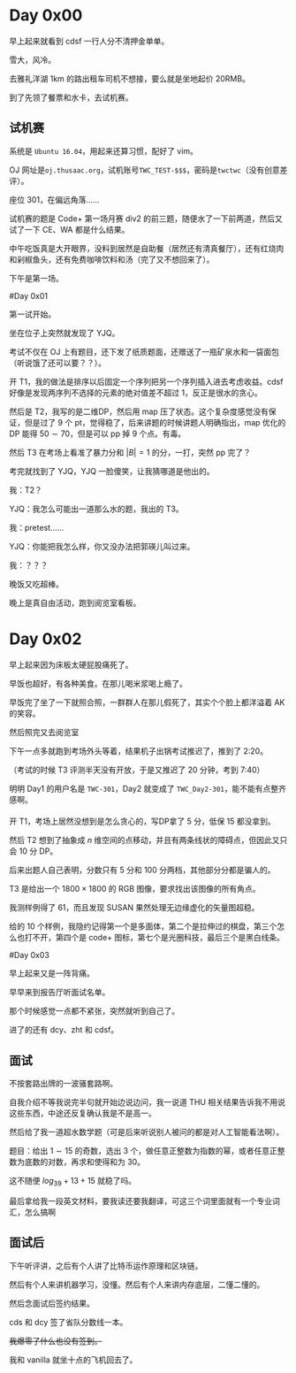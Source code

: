 # Day 0x00

早上起来就看到 cdsf 一行人分不清押金单单。

雪大，风冷。

去雅礼洋湖 $1\mathrm{km}$ 的路出租车司机不想接，要么就是坐地起价 $20\mathrm{RMB}$。

到了先领了餐票和水卡，去试机赛。



## 试机赛

系统是 `Ubuntu 16.04`，用起来还算习惯，配好了 vim。

OJ 网址是`oj.thusaac.org`，试机账号`TWC_TEST-$$$`，密码是`twctwc`（没有创意差评）。

座位 $301$，在偏远角落……

试机赛的题是 Code+ 第一场月赛 div2 的前三题，随便水了一下前两道，然后又试了一下 CE、WA 都是什么结果。



中午吃饭真是大开眼界，没料到居然是自助餐（居然还有清真餐厅），还有红烧肉和剁椒鱼头，还有免费咖啡饮料和汤（完了又不想回来了）。

下午是第一场。



#Day 0x01

第一试开始。

坐在位子上突然就发现了 YJQ。

考试不仅在 OJ 上有题目，还下发了纸质题面，还赠送了一瓶矿泉水和一袋面包（听说饿了还可以要？？）。

开 T1，我的做法是排序以后固定一个序列把另一个序列插入进去考虑收益。cdsf 好像是发现两序列不选择的元素的绝对值差不超过 $1$，反正是很水的贪心。

然后是 T2，我写的是二维DP，然后用 map 压了状态。这个复杂度感觉没有保证，但是过了 $9$ 个 pt，觉得稳了，后来讲题的时候讲题人明确指出，map 优化的 DP 能得 $50\sim 70$，但是可以 pp 掉 $9$ 个点。有毒。

然后 T3 在考场上看准了暴力分和 $|B|=1$ 的分，一打，突然 pp 完了？

考完就找到了 YJQ，YJQ 一脸傻笑，让我猜哪道是他出的。

我：T2？

YJQ：我怎么可能出一道那么水的题，我出的 T3。

我：pretest……

YJQ：你能把我怎么样，你又没办法把郭瑛儿叫过来。

我：？？？



晚饭又吃超棒。

晚上是真自由活动，跑到阅览室看板。



# Day 0x02

早上起来因为床板太硬屁股痛死了。

早饭也超好，有各种美食。在那儿喝米浆喝上瘾了。

早饭完了坐了一下就照合照，一群群人在那儿假死了，其实个个脸上都洋溢着 AK 的笑容。

然后照完又去阅览室

下午一点多就跑到考场外头等着，结果机子出锅考试推迟了，推到了 2:20。

（考试的时候 T3 评测半天没有开放，于是又推迟了 $20$ 分钟，考到 7:40）

明明 Day1 的用户名是 `TWC-301`，Day2 就变成了 `TWC_Day2-301`，能不能有点整齐感啊。

#### 

开 T1，考场上居然没想到是怎么贪心的，写DP拿了 $5$ 分，低保 $15$ 都没拿到。

然后 T2 想到了抽象成 $n$ 维空间的点移动，并且有两条线状的障碍点，但因此又只会 $10$ 分 DP。

后来出题人自己表明，分数只有 $5$ 分和 $100$ 分两档，其他部分分都是骗人的。

T3 是给出一个 $1800\times 1800$ 的 RGB 图像，要求找出该图像的所有角点。

我测样例得了 $61$，而且发现 SUSAN 果然处理无边缘虚化的矢量图超稳。

给的 $10$ 个样例，我隐约记得第一个是多面体，第二个是拉伸过的棋盘，第三个怎么也打不开，第四个是 code+ 图标，第七个是光圈科技，最后三个是黑白线条。

#Day 0x03

早上起来又是一阵背痛。

早早来到报告厅听面试名单。

那个时候感觉一点都不紧张，突然就听到自己了。

进了的还有 dcy、zht 和 cdsf。

## 面试

不按套路出牌的一波骚套路啊。

自我介绍不等我说完半句就开始边说边问，我一说道 THU 相关结果告诉我不用说这些东西，中途还反复确认我是不是高一。

然后给了我一道超水数学题（可是后来听说别人被问的都是对人工智能看法啊）。

题目：给出 $1\sim 15$ 的奇数，选出 $3$ 个，做任意正整数为指数的幂，或者任意正整数为底数的对数，再求和使得和为 $30$。

这不随便 $log_39+13+15$ 就稳了吗。

最后拿给我一段英文材料，要我读还要我翻译，可这三个词里面就有一个专业词汇，怎么搞啊

## 面试后

下午听评讲，之后有个人讲了比特币运作原理和区块链。

然后有个人来讲机器学习，没懂。然后有个人来讲内存底层，二懂二懂的。

然后念面试后签约结果。

cds 和 dcy 签了省队分数线一本。

<del>我爆零了什么也没有签到。</del>

我和 vanilla 就坐十点的飞机回去了。